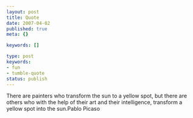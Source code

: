 ```yaml
---
layout: post
title: Quote
date: 2007-04-02
published: true
meta: {}

keywords: []

type: post
keywords:
- fun
- tumble-quote
status: publish
---
```

<!-- blockquote  -->There are painters who transform the sun to a yellow spot, but there are others who with the help of their art and their intelligence, transform a yellow spot into the sun.<!-- endblockquote  -->Pablo Picaso
